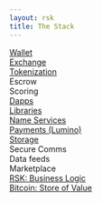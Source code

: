 ```yaml
---
layout: rsk
title: The Stack
---
```


<div class="container the-stack">

<div class="row rsk_green">
    <div class="col"><span><a href="/develop/apps/wallets/">Wallet</a></span></div>
    <div class="col"><span><a href="/develop/apps/exchanges/">Exchange</a></span></div>
    <div class="col"><span><a href="/tutorials/create-a-token">Tokenization</a></span></div>
    <div class="col"><span>Escrow</span></div>
    <div class="col"><span>Scoring</span></div>
</div>
<div class="row has-unique-col">
    <div class="col"><span><a href="/develop/">Dapps</a></span></div>
</div>
<div class="row has-unique-col rif_blue_text">
    <div class="col"><span><a href="/libraries/">Libraries</a></span></div>
</div>
<div class="row rif_blue">
    <div class="col"><span><a href="/rif/rns/">Name Services</a></span></div>
    <div class="col"><span><a href="/rif/lumino/">Payments (Lumino)</a></span></div>
    <div class="col"><span><a href="/rif/storage/">Storage</a></span></div>
    <div class="col"><span>Secure Comms</span></div>
    <div class="col"><span>Data feeds</span></div>
    <div class="col"><span>Marketplace</span></div>
</div>

<div class="row has-unique-col rsk_blue">
    <div class="col"><span><a href="/rsk/">RSK: Business Logic</a></span></div>
</div>

<div class="row has-unique-col">
    <div class="col"><span><a href="https://bitcoin.org/en/development">Bitcoin: Store of Value</a></span></div>
</div>

</div>

